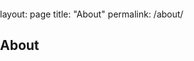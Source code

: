 layout: page
title: "About"
permalink: /about/

<html>
  <head>
    <style> body{padding:0; margin:0;} </style>
    <meta charset="utf-8">
  </head>
  <body>
    <h2>About</h2>
  </body>
</html>
